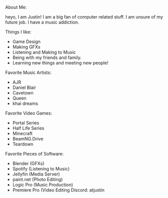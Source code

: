 About Me:

heyo, I am Justin!
I am a big fan of computer related stuff.
I am unsure of my future job.
I have a music addiction.

Things I like:
- Game Design
- Making GFXs
- Listening and Making to Music
- Being with my friends and family.
- Learning new things and meeting new people!

Favorite Music Artists:
- AJR
- Daniel Blair
- Cavetown
- Queen
- khai dreams

Favorite Video Games:
- Portal Series
- Half Life Series
- Minecraft
- BeamNG.Drive
- Teardown

Favorite Pieces of Software:
- Blender (GFXs)
- Spotify (Listening to Music)
- Jellyfin (Media Server)
- paint.net (Photo Editing)
- Logic Pro (Music Production)
- Premiere Pro (Video Editing
Discord: atjustin
